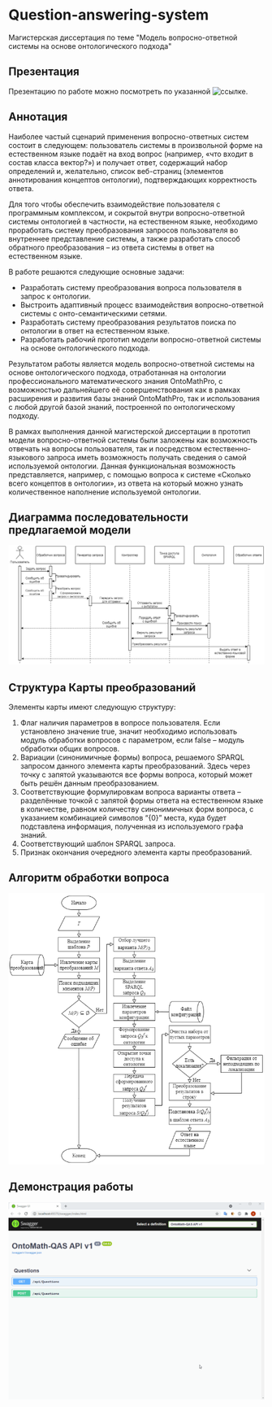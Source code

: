 # Question-answering-system
Магистерская диссертация по теме "Модель вопросно-ответной системы на основе онтологического подхода"

## Презентация

Презентацию по работе можно посмотреть по указанной ![ссылке](https://docs.google.com/presentation/d/10qCUv00ux4OeErD4ueIoWxkF4bWxmHGqX6saYML-UMI/edit?usp=sharing).

## Аннотация
Наиболее частый сценарий применения вопросно-ответных систем состоит в следующем: пользователь системы в произвольной форме на естественном языке подаёт на вход вопрос (например, «что входит в состав класса вектор?») и получает ответ, содержащий набор определений и, желательно, список веб-страниц (элементов аннотирования концептов онтологии), подтверждающих корректность ответа.

Для того чтобы обеспечить взаимодействие пользователя с программным комплексом, и сокрытой внутри вопросно-ответной системы онтологией в частности, на естественном языке, необходимо проработать систему преобразования запросов пользователя во внутреннее представление системы, а также разработать способ обратного преобразования – из ответа системы в ответ на естественном языке.

В работе решаются следующие основные задачи:
- Разработать систему преобразования вопроса пользователя в запрос к онтологии.
- Выстроить адаптивный процесс взаимодействия вопросно-ответной системы с онто-семантическими сетями.
- Разработать систему преобразования результатов поиска по онтологии в ответ на естественном языке.
- Разработать рабочий прототип модели вопросно-ответной системы на основе онтологического подхода.

Результатом работы является модель вопросно-ответной системы на основе онтологического подхода, отработанная на онтологии профессионального математического знания OntoMathPro, с возможностью дальнейшего её совершенствования как в рамках расширения и развития базы знаний OntoMathPro, так и использования с любой другой базой знаний, построенной по онтологическому подходу.

В рамках выполнения данной магистерской диссертации в прототип модели вопросно-ответной системы были заложены как возможность отвечать на вопросы пользователя, так и посредством естественно-языкового запроса иметь возможность получать сведения о самой используемой онтологии. Данная функциональная возможность представляется, например, с помощью вопроса к системе «Сколько всего концептов в онтологии», из ответа на который можно узнать количественное наполнение используемой онтологии.

## Диаграмма последовательности предлагаемой модели

![Диаграмма последовательности. Отображены порядок действий и протекающих процессов в модели вопросно-ответной системы, основанной на онтологическом подходе, предлагаемой в данной работе](https://github.com/EgoPingvina/Question-answering-system/blob/master/Documents/Images/global%20sequence%20diagram.png?raw=true)

## Структура Карты преобразований

Элементы карты имеют следующую структуру:
1. Флаг наличия параметров в вопросе пользователя. Если установлено значение true, значит необходимо использовать модуль обработки вопросов с параметром, если false – модуль обработки общих вопросов.
2. Вариации (синонимичные формы) вопроса, решаемого SPARQL запросом данного элемента карты преобразований. Здесь через точку с запятой указываются все формы вопроса, который может быть решён данным преобразованием.
3. Соответствующие формулировкам вопроса варианты ответа – разделённые точкой с запятой формы ответа на естественном языке в количестве, равном количеству синонимичных форм вопроса, с указанием комбинацией символов “{0}” места, куда будет подставлена информация, полученная из используемого графа знаний.
4. Соответствующий шаблон SPARQL запроса.
5. Признак окончания очередного элемента карты преобразований.

## Алгоритм обработки вопроса

![Блок-схема обработки вопроса пользователя](https://github.com/EgoPingvina/Question-answering-system/blob/master/Documents/Images/question%20processing%20algorithm.png?raw=true)

## Демонстрация работы

![Демонстрация работы](https://github.com/EgoPingvina/Question-answering-system/blob/master/Documents/Images/%D0%94%D0%B5%D0%BC%D0%BE%D0%BD%D1%81%D1%82%D1%80%D0%B0%D1%86%D0%B8%D1%8F%20%D0%B7%D0%B0%D0%BF%D1%80%D0%BE%D1%81%D0%BE%D0%B2.gif?raw=true)
